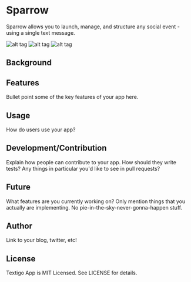 
Sparrow
========

Sparrow allows you to launch, manage, and structure any social event - using a single text message.

![alt tag](https://raw.github.com/finvansant/Textigo_app/master/app/assets/images/github_file/landing_page_logo.png)
![alt tag](https://raw.github.com/finvansant/Textigo_app/master/app/assets/images/github_file/landing_page.jpg)
![alt tag](https://raw.github.com/finvansant/Textigo_app/master/app/assets/images/github_file/board.jpg)


## Background


## Features

Bullet point some of the key features of your app here.

## Usage

How do users use your app?

## Development/Contribution

Explain how people can contribute to your app. How should they write tests?
Any things in particular you'd like to see in pull requests?

## Future

What features are you currently working on? Only mention things that you
actually are implementing. No pie-in-the-sky-never-gonna-happen stuff.

## Author

Link to your blog, twitter, etc!

## License

Textigo App is MIT Licensed. See LICENSE for details.
